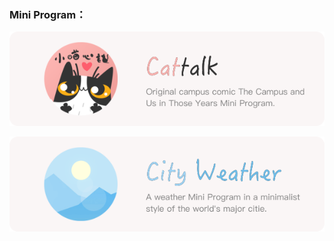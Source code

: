 ### Mini Program：

<a href="https://github,nousbuild.com/get-cattalk/"> <img align="center" src="assets/cattalk.svg" /></a> &nbsp; <a href="https://github.nousbuild.com/get-cityweather/"> <img align="center" src="assets/cityweather.svg" />

